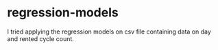 # regression-models
I tried applying the regression models on  csv file containing data on day and rented cycle count.
